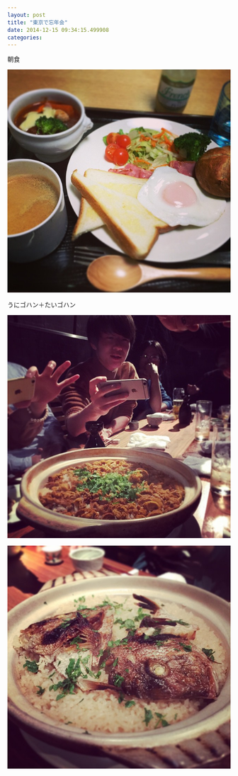 ```yaml
---
layout: post
title: "東京で忘年会"
date: 2014-12-15 09:34:15.499908
categories: 
---
```


朝食

![朝食](/assets/images/201412/10843878_368094460034912_1699653494_n.jpg)

うにゴハン＋たいゴハン

![](/assets/images/201412/1538434_543539829083086_1854395970_n.jpg)

![](/assets/images/201412/10817572_1510601669190149_80761527_n.jpg)


